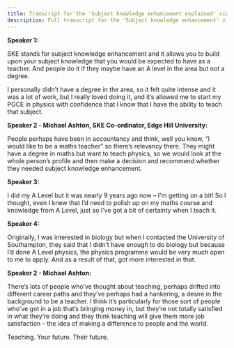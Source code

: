 ```yaml
---
title: Transcript for the 'Subject knowledge enhancement explained' video
description: Full transcript for the 'Subject knowledge enhancement' video.
---
```


**Speaker 1:** 

SKE stands for subject knowledge enhancement and it allows you to build upon your subject knowledge that you would be expected to have as a teacher. And people do it if they maybe have an A level in the area but not a degree. 

I personally didn’t have a degree in the area, so it felt quite intense and it was a lot of work, but I really loved doing it, and it’s allowed me to start my PGCE in physics with confidence that I know that I have the ability to teach that subject. 

**Speaker 2 - Michael Ashton, SKE Co-ordinator, Edge Hill University:** 

People perhaps have been in accountancy and think, well you know, “I would like to be a maths teacher” so there’s relevancy there. They might have a degree in maths but want to teach physics, so we would look at the whole person’s profile and then make a decision and recommend whether they needed subject knowledge enhancement. 

**Speaker 3:** 

I did my A Level but it was nearly 9 years ago now – I'm getting on a bit! So I thought, even I knew that I’d need to polish up on my maths course and knowledge from A Level, just so I’ve got a bit of certainty when I teach it. 

**Speaker 4:** 

Originally, I was interested in biology but when I contacted the University of Southampton, they said that I didn’t have enough to do biology but because I’d done A Level physics, the physics programme would be very much open to me to apply. And as a result of that, got more interested in that. 

**Speaker 2 - Michael Ashton:** 

There’s lots of people who’ve thought about teaching, perhaps drifted into different career paths and they’ve perhaps had a hankering, a desire in the background to be a teacher. I think it’s particularly for those sort of people who’ve got in a job that’s bringing money in, but they’re not totally satisfied in what they’re doing and they think teaching will give them more job satisfaction – the idea of making a difference to people and the world. 

Teaching. Your future. Their future. 

